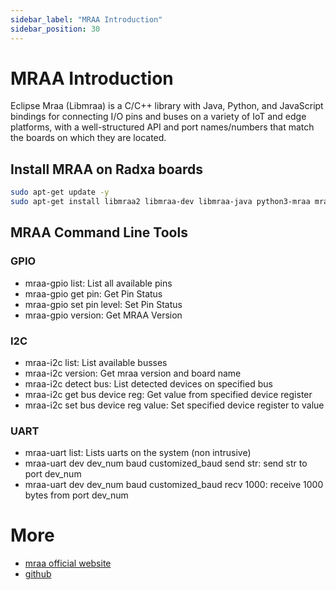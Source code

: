 ```yaml
---
sidebar_label: "MRAA Introduction"
sidebar_position: 30
---
```


# MRAA Introduction

Eclipse Mraa (Libmraa) is a C/C++ library with Java, Python, and JavaScript bindings for connecting I/O pins and buses on a variety of IoT and edge platforms, with a well-structured API and port names/numbers that match the boards on which they are located.

## Install MRAA on Radxa boards

```bash
sudo apt-get update -y
sudo apt-get install libmraa2 libmraa-dev libmraa-java python3-mraa mraa-tools -y
```

## MRAA Command Line Tools

### GPIO

- mraa-gpio list: List all available pins
- mraa-gpio get pin: Get Pin Status
- mraa-gpio set pin level: Set Pin Status
- mraa-gpio version: Get MRAA Version

### I2C

- mraa-i2c list: List available busses
- mraa-i2c version: Get mraa version and board name
- mraa-i2c detect bus: List detected devices on specified bus
- mraa-i2c get bus device reg: Get value from specified device register
- mraa-i2c set bus device reg value: Set specified device register to value

### UART

- mraa-uart list: Lists uarts on the system (non intrusive)
- mraa-uart dev dev_num baud customized_baud send str: send str to port dev_num
- mraa-uart dev dev_num baud customized_baud recv 1000: receive 1000 bytes from port dev_num

# More

- [mraa official website](https://iotdk.intel.com/docs/master/mraa/index.html)
- [github](https://github.com/eclipse/mraa)
